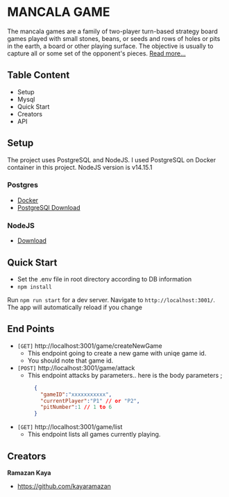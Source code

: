 # MANCALA GAME
The mancala games are a family of two-player turn-based strategy board games played with small stones, beans, or seeds and rows of holes or pits in the earth, a board or other playing surface. The objective is usually to capture all or some set of the opponent's pieces. [Read more...](https://en.wikipedia.org/wiki/Mancala)



## Table Content 

- Setup
- Mysql
- Quick Start
- Creators
- API
## Setup
The project uses PostgreSQL and NodeJS. I used PostgreSQL on Docker container in this project. NodeJS version is v14.15.1
### Postgres
  - [Docker](https://hub.docker.com/_/postgres)
  - [PostgreSQl Download ](https://www.postgresql.org/download/)
### NodeJS
  - [Download](https://nodejs.org/en/)
 

## Quick Start
- Set the .env file in root directory according to DB information
- `npm install` <br>

Run `npm run start` for a dev server. Navigate to `http://localhost:3001/`. The app will automatically reload if you change

## End Points
  - `[GET]` http://localhost:3001/game/createNewGame 
     -  This endpoint going to create a new game with uniqe game id. 
     -  You should note that game id.
  - `[POST]` http://localhost:3001/game/attack
     -  This endpoint attacks by parameters.. here is the body parameters ; <br>
        ```json
          {
            "gameID":"xxxxxxxxxxx",
            "currentPlayer":"P1" // or "P2",
            "pitNumber":1 // 1 to 6
          }
        ```
  - `[GET]` http://localhost:3001/game/list 
     -  This endpoint lists all games currently playing.
## Creators

**Ramazan Kaya**

- <https://github.com/kayaramazan>
